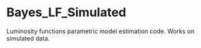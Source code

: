 # Bayes_LF_Simulated
Luminosity functions parametric model estimation code. Works on simulated data.
